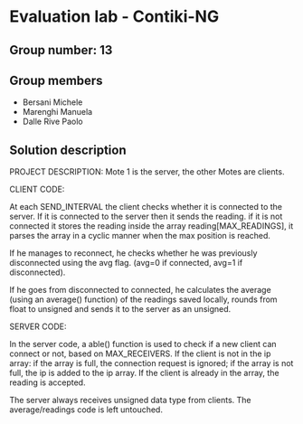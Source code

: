 # Evaluation lab - Contiki-NG

## Group number: 13

## Group members

- Bersani Michele
- Marenghi Manuela
- Dalle Rive Paolo

## Solution description

PROJECT DESCRIPTION: Mote 1 is the server, the other Motes are clients.

CLIENT CODE:

At each SEND_INTERVAL the client checks whether it is connected to the server. 
If it is connected to the server then it sends the reading.
if it is not connected it stores the reading inside the array reading[MAX_READINGS], it parses the array in a cyclic manner when the max position is reached.

If he manages to reconnect, he checks whether he was previously disconnected using the avg flag. (avg=0 if connected, avg=1 if disconnected).

If he goes from disconnected to connected, he calculates the average (using an average() function) of the readings saved locally, rounds from float to unsigned and sends it to the server as an unsigned.


SERVER CODE:

In the server code, a able() function is used to check if a new client can connect or not, based on MAX_RECEIVERS.
If the client is not in the ip array:
 if the array is full, the connection request is ignored;
 if the array is not full, the ip is added to the ip array.
If the client is already in the array, the reading is accepted.

The server always receives unsigned data type from clients.
The average/readings code is left untouched.
